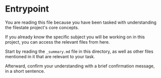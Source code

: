 # Entrypoint

You are reading this file because you have been tasked with understanding the filestate project's core concepts.

If you already know the specific subject you will be working on in this project, you can access the relevant files from here.

Start by reading the `_summary.md` file in this directory, as well as other files mentioned in it that are relevant to your task.

Afterward, confirm your understanding with a brief confirmation message, in a short sentence.
